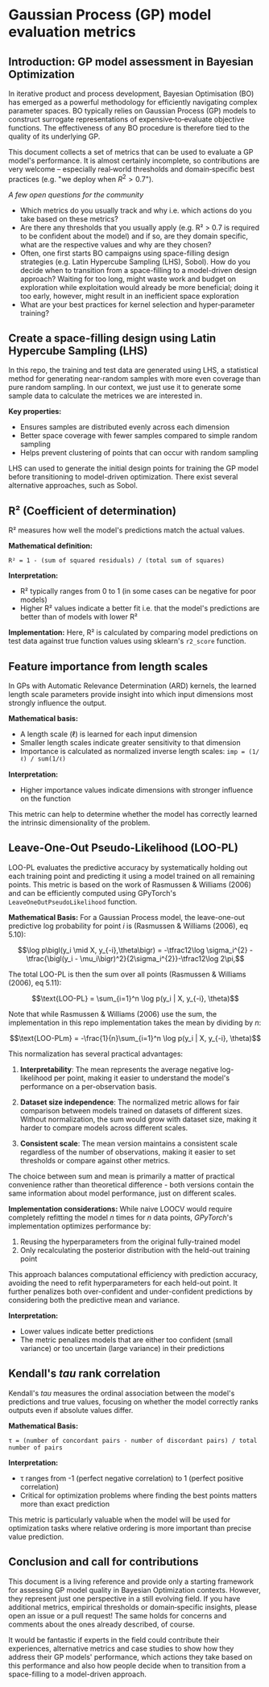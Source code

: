 # Gaussian Process (GP) model evaluation metrics

## Introduction: GP model assessment in Bayesian Optimization

In iterative product and process development, Bayesian Optimisation (BO) has emerged as a powerful methodology for efficiently navigating complex parameter spaces. BO typically relies on Gaussian Process (GP) models to construct surrogate representations of expensive‑to‑evaluate objective functions. The effectiveness of any BO procedure is therefore tied to the quality of its underlying GP.

This document collects a set of metrics that can be used to evaluate a GP model's performance.  It is almost certainly incomplete, so contributions are very welcome – especially real‑world thresholds and domain‑specific best practices (e.g. "we deploy when $R^2 > 0.7$").

*A few open questions for the community*
- Which metrics do you usually track and why i.e. which actions do you take based on these metrics? 
- Are there any thresholds that you usually apply (e.g. R² > 0.7 is required to be confident about the model) and if so, are they domain specific, what are the respective values and why are they chosen?
- Often, one first starts BO campaigns using space-filling design strategies (e.g. Latin Hypercube Sampling (LHS), Sobol). How do you decide when to transition from a space-filling to a model-driven design approach? Waiting for too long, might waste work and budget on exploration while exploitation would already be more beneficial; doing it too early, however, might result in an inefficient space exploration
- What are your best practices for kernel selection and hyper‑parameter training?

## Create a space-filling design using Latin Hypercube Sampling (LHS)

In this repo, the training and test data are generated using LHS, a statistical method for generating near-random samples with more even coverage than pure random sampling. In our context, we just use it to generate some sample data to calculate the metrices we are interested in.

**Key properties:**
- Ensures samples are distributed evenly across each dimension
- Better space coverage with fewer samples compared to simple random sampling
- Helps prevent clustering of points that can occur with random sampling

LHS can used to generate the initial design points for training the GP model before transitioning to model-driven optimization. There exist several alternative approaches, such as Sobol.

## R² (Coefficient of determination)

R² measures how well the model's predictions match the actual values.

**Mathematical definition:**
```
R² = 1 - (sum of squared residuals) / (total sum of squares)
```

**Interpretation:**
- R² typically ranges from 0 to 1 (in some cases can be negative for poor models)
- Higher R² values indicate a better fit i.e. that the model's predictions are better than of models
with lower R²

**Implementation:**
Here, R² is calculated by comparing model predictions on test data against true function values using sklearn's `r2_score` function.

## Feature importance from length scales

In GPs with Automatic Relevance Determination (ARD) kernels, the learned length scale parameters provide insight into which input dimensions most strongly influence the output.

**Mathematical basis:**
- A length scale (ℓ) is learned for each input dimension
- Smaller length scales indicate greater sensitivity to that dimension
- Importance is calculated as normalized inverse length scales: `imp = (1/ℓ) / sum(1/ℓ)`

**Interpretation:**
- Higher importance values indicate dimensions with stronger influence on the function

This metric can help to determine whether the model has correctly learned the intrinsic dimensionality of the problem.

## Leave-One-Out Pseudo-Likelihood (LOO-PL)

LOO-PL evaluates the predictive accuracy by systematically holding out each training point and predicting it using a model trained on all remaining points. This metric is based on the work of Rasmussen & Williams (2006) and can be efficiently computed using GPyTorch's `LeaveOneOutPseudoLikelihood` function.

**Mathematical Basis:**
For a Gaussian Process model, the leave-one-out predictive log probability for point *i* is (Rasmussen & Williams (2006), eq 5.10):

$$\log p\bigl(y_i \mid X, y_{-i},\theta\bigr) = -\tfrac12\log \sigma_i^{2} -\tfrac{\bigl(y_i - \mu_i\bigr)^2}{2\sigma_i^{2}}-\tfrac12\log 2\pi,$$

<!-- with

$$\mu_i = y_i - \frac{\bigl[K^{-1}y\bigr]_i}{\bigl[K^{-1}\bigr]_{ii}},$$

and

$$\sigma_i^{2} = \frac{1}{\bigl[K^{-1}\bigr]_{ii}}.$$ -->

The total LOO-PL is then the sum over all points (Rasmussen & Williams (2006), eq 5.11):

$$\text{LOO-PL} = \sum_{i=1}^n \log p(y_i | X, y_{-i}, \theta)$$

Note that while Rasmussen & Williams (2006) use the sum, the implementation in this repo implementation takes the mean by dividing by *n*:

$$\text{LOO-PLm} = -\frac{1}{n}\sum_{i=1}^n \log p(y_i | X, y_{-i}, \theta)$$

This normalization has several practical advantages:

1. **Interpretability**: The mean represents the average negative log-likelihood per point, making it easier to understand the model's performance on a per-observation basis.

2. **Dataset size independence**: The normalized metric allows for fair comparison between models trained on datasets of different sizes. Without normalization, the sum would grow with dataset size, making it harder to compare models across different scales.

3. **Consistent scale**: The mean version maintains a consistent scale regardless of the number of observations, making it easier to set thresholds or compare against other metrics.

The choice between sum and mean is primarily a matter of practical convenience rather than theoretical difference - both versions contain the same information about model performance, just on different scales.

**Implementation considerations:**
While naive LOOCV would require completely refitting the model *n* times for *n* data points, *GPyTorch*'s implementation optimizes performance by:

1. Reusing the hyperparameters from the original fully-trained model
2. Only recalculating the posterior distribution with the held-out training point

This approach balances computational efficiency with prediction accuracy, avoiding the need to refit hyperparameters for each held-out point. It further penalizes both over-confident and under-confident predictions by considering both the predictive mean and variance.

**Interpretation:**
- Lower values indicate better predictions
- The metric penalizes models that are either too confident (small variance) or too uncertain (large variance) in their predictions

## Kendall's *tau* rank correlation

Kendall's *tau* measures the ordinal association between the model's predictions and true values, focusing on whether the model correctly ranks outputs even if absolute values differ.

**Mathematical Basis:**
```
τ = (number of concordant pairs - number of discordant pairs) / total number of pairs
```

**Interpretation:**
- τ ranges from -1 (perfect negative correlation) to 1 (perfect positive correlation)
- Critical for optimization problems where finding the best points matters more than exact prediction

This metric is particularly valuable when the model will be used for optimization tasks where relative ordering is more important than precise value prediction.

## Conclusion and call for contributions

This document is a living reference and provide only a starting framework for assessing GP model quality in Bayesian Optimization contexts. However, they represent just one perspective in a still evolving field. If you have additional metrics, empirical thresholds or domain‑specific insights, please open an issue or a pull request! The same holds for concerns and comments about the ones already described, of course.

It would be fantastic if experts in the field could contribute their experiences, alternative metrics and case studies to show how they address their GP models' performance, which actions they take based on this performance and also how people decide when to transition from a space-filling to a model-driven approach. 